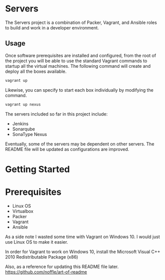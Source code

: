 # Servers

The Servers project is a combination of Packer, Vagrant, and Ansible roles to build and work in a developer environment.

## Usage

Once software prerequisites are installed and configured, from the root of the project you will be able to use the standard Vagrant commands to startup all the virtual machines. The following command will create and deploy all the boxes available.

```bash
vagrant up
```

Likewise, you can specify to start each box individually by modifying the command.

```bash
vagrant up nexus
```

The servers included so far in this project include:

- Jenkins
- Sonarqube
- SonaType Nexus

Eventually, some of the servers may be dependent on other servers. The README file will be updated as configurations are improved.

# Getting Started

# Prerequisites

- Linux OS
- Virtualbox
- Packer
- Vagrant
- Ansible


As a side note I wasted some time with Vagrant on Windows 10. I would just use Linux OS to make it easier.

In order for Vagrant to work on Windows 10, install the Microsoft Visual C++ 2010 Redistributable Package (x86)


Also, as a reference for updating this README file later.
https://github.com/noffle/art-of-readme


